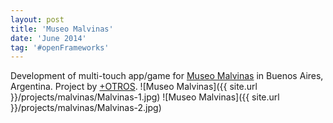 ```yaml
---
layout: post
title: 'Museo Malvinas'
date: 'June 2014'
tag: '#openFrameworks'
---
```

Development of multi-touch app/game for [Museo Malvinas](https://museomalvinas.cultura.gob.ar/) in Buenos Aires, Argentina. Project by [+OTROS](http://masotros.com/).
![Museo Malvinas]({{ site.url }}/projects/malvinas/Malvinas-1.jpg)
![Museo Malvinas]({{ site.url }}/projects/malvinas/Malvinas-2.jpg)